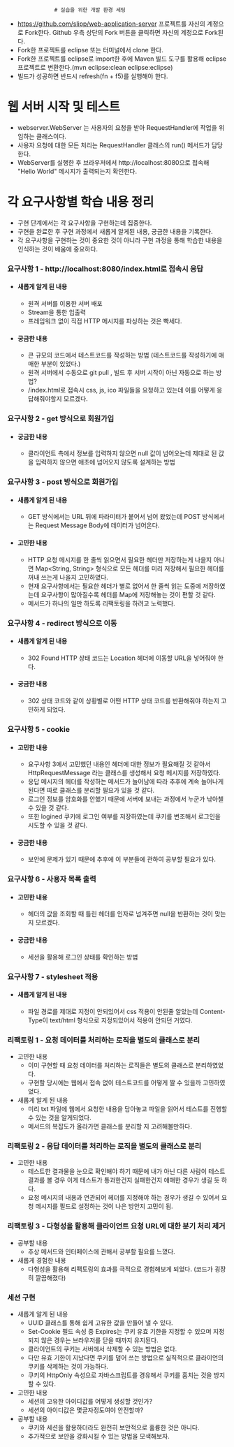                    # 실습을 위한 개발 환경 세팅
* https://github.com/slipp/web-application-server 프로젝트를 자신의 계정으로 Fork한다. Github 우측 상단의 Fork 버튼을 클릭하면 자신의 계정으로 Fork된다.
* Fork한 프로젝트를 eclipse 또는 터미널에서 clone 한다.
* Fork한 프로젝트를 eclipse로 import한 후에 Maven 빌드 도구를 활용해 eclipse 프로젝트로 변환한다.(mvn eclipse:clean eclipse:eclipse)
* 빌드가 성공하면 반드시 refresh(fn + f5)를 실행해야 한다.

# 웹 서버 시작 및 테스트
* webserver.WebServer 는 사용자의 요청을 받아 RequestHandler에 작업을 위임하는 클래스이다.
* 사용자 요청에 대한 모든 처리는 RequestHandler 클래스의 run() 메서드가 담당한다.
* WebServer를 실행한 후 브라우저에서 http://localhost:8080으로 접속해 "Hello World" 메시지가 출력되는지 확인한다.

# 각 요구사항별 학습 내용 정리
* 구현 단계에서는 각 요구사항을 구현하는데 집중한다.
* 구현을 완료한 후 구현 과정에서 새롭게 알게된 내용, 궁금한 내용을 기록한다.
* 각 요구사항을 구현하는 것이 중요한 것이 아니라 구현 과정을 통해 학습한 내용을 인식하는 것이 배움에 중요하다.

### 요구사항 1 - http://localhost:8080/index.html로 접속시 응답
* #### 새롭게 알게 된 내용
    * 원격 서버를 이용한 서버 배포
    * Stream을 통한 입출력
    * 프레임워크 없이 직접 HTTP 메시지를 파싱하는 것은 빡세다.
* #### 궁금한 내용
    * 큰 규모의 코드에서 테스트코드를 작성하는 방법 (테스트코드를 작성하기에 애매한 부분이 있었다.)
    * 원격 서버에서 수동으로 git pull , 빌드 후 서버 시작이 아닌 자동으로 하는 방법?
    * /index.html로 접속시 css, js, ico 파일들을 요청하고 있는데 이를 어떻게 응답해줘야할지 모르겠다.


### 요구사항 2 - get 방식으로 회원가입
* #### 궁금한 내용
    * 클라이언트 측에서 정보를 입력하지 않으면 null 값이 넘어오는데 제대로 된 값을 입력하지 않으면 애초에 넘어오지 않도록 설계하는 방법

### 요구사항 3 - post 방식으로 회원가입
* #### 새롭게 알게 된 내용
    * GET 방식에서는 URL 뒤에 파라미터가 붙어서 넘어 왔었는데 POST 방식에서는 Request Message Body에 데이터가 넘어온다.
* #### 고민한 내용
    * HTTP 요청 메시지를 한 줄씩 읽으면서 필요한 헤더만 저장하는게 나을지 아니면 Map<String, String> 형식으로 모든 헤더를 미리 저장해서 필요한 헤더를 꺼내 쓰는게 나을지 고민하였다.
    * 현재 요구사항에서는 필요한 헤더가 별로 없어서 한 줄씩 읽는 도중에 저장하였는데 요구사항이 많아질수록 헤더를 Map에 저장해놓는 것이 편할 것 같다.
    * 메서드가 하나의 일만 하도록 리팩토링을 하려고 노력했다.

### 요구사항 4 - redirect 방식으로 이동
* #### 새롭게 알게 된 내용
    * 302 Found HTTP 상태 코드는 Location 헤더에 이동할 URL을 넣어줘야 한다.
* #### 궁금한 내용
    * 302 상태 코드와 같이 상황별로 어떤 HTTP 상태 코드를 반환해줘야 하는지 고민하게 되었다.

### 요구사항 5 - cookie
* #### 고민한 내용
    * 요구사항 3에서 고민했던 내용인 헤더에 대한 정보가 필요해질 것 같아서 HttpRequestMessage 라는 클래스를 생성해서 요청 메시지를 저장하였다.
    * 응답 메시지의 헤더를 작성하는 메서드가 늘어남에 따라 추후에 계속 늘어나게 된다면 따로 클래스를 분리할 필요가 있을 것 같다.
    * 로그인 정보를 암호화를 안했기 때문에 서버에 보내는 과정에서 누군가 낚아챌 수 있을 것 같다.
    * 또한 logined 쿠키에 로그인 여부를 저장하였는데 쿠키를 변조해서 로그인을 시도할 수 있을 것 같다.
* #### 궁금한 내용
    * 보안에 문제가 있기 때문에 추후에 이 부분들에 관하여 공부할 필요가 있다.

### 요구사항 6 - 사용자 목록 출력
* #### 고민한 내용
    * 헤더의 값을 조회할 때 틀린 헤더를 인자로 넘겨주면 null을 반환하는 것이 맞는지 모르겠다.
* #### 궁금한 내용
    * 세션을 활용해 로그인 상태를 확인하는 방법


### 요구사항 7 - stylesheet 적용
* #### 새롭게 알게 된 내용
    * 파일 경로를 제대로 지정이 안되있어서 css 적용이 안된줄 알았는데 Content-Type이 text/html 형식으로 지정되있어서 적용이 안되던 거였다.

### 리팩토링 1 - 요청 데이터를 처리하는 로직을 별도의 클래스로 분리
* 고민한 내용
    * 이미 구현할 때 요청 데이터를 처리하는 로직들은 별도의 클래스로 분리하였었다.
    * 구현할 당시에는 웹에서 접속 없이 테스트코드를 어떻게 짤 수 있을까 고민하였었다.
* 새롭게 알게 된 내용
    * 미리 txt 파일에 웹에서 요청한 내용을 담아놓고 파일을 읽어서 테스트를 진행할 수 있는 것을 알게되었다.
    * 메서드의 복잡도가 올라가면 클래스를 분리할 지 고려해볼만하다.

### 리팩토링 2 - 응답 데이터를 처리하는 로직을 별도의 클래스로 분리
* 고민한 내용
    * 테스트한 결과물을 눈으로 확인해야 하기 때문에 내가 아닌 다른 사람이 테스트 결과를 볼 경우 이게 테스트가 통과한건지 실패한건지 애매한 경우가 생길 듯 하다.
    * 요청 메시지의 내용과 연관되어 헤더를 지정해야 하는 경우가 생길 수 있어서 요청 메시지를 필드로 설정하는 것이 나은 방안지 고민이 됨.

### 리팩토링 3 - 다형성을 활용해 클라이언트 요청 URL에 대한 분기 처리 제거
* 공부할 내용
    * 추상 메서드와 인터페이스에 관해서 공부할 필요를 느꼈다.
* 새롭게 경험한 내용
    * 다형성을 활용해 리팩토링의 효과를 극적으로 경험해보게 되었다. (코드가 굉장히 깔끔해졌다)

### 세션 구현
* 새롭게 알게 된 내용
  * UUID 클래스를 통해 쉽게 고유한 값을 만들어 낼 수 있다.
  * Set-Cookie 필드 속성 중 Expires는 쿠키 유효 기한을 지정할 수 있으며 지정되지 않은 경우는 브라우저를 닫을 때까지 유지된다.
  * 클라이언트의 쿠키는 서버에서 삭제할 수 있는 방법은 없다. 
  * 다만 유효 기한이 지났다면 쿠키를 덮어 쓰는 방법으로 실직적으로 클라이언의 쿠키를 삭제하는 것이 가능하다.
  * 쿠키의 HttpOnly 속성으로 자바스크립트를 경유해서 쿠키를 훔치는 것을 방지할 수 있다.
* 고민한 내용
  * 세션의 고유한 아이디값를 어떻게 생성할 것인가?
  * 세션의 아이디값은 몇글자정도여야 안전할까?
* 공부할 내용
  * 쿠키와 세션을 활용하더라도 완전히 보안적으로 훌륭한 것은 아니다.
  * 추가적으로 보안을 강화시킬 수 있는 방법을 모색해보자.